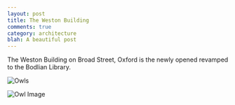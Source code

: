 ```yaml
---
layout: post
title: The Weston Building
comments: true
category: architecture
blah: A beautiful post
---
```


The Weston Building on Broad Street, Oxford is the newly opened revamped to the Bodlian Library.

![Owls](https://www.dropbox.com/s/tfpq2eoma4nsrmj/20141001-IMG_4884.jpg?raw=1)

![Owl Image](https://dl.dropboxusercontent.com/u/64397473/blogphotos/20141001-IMG_4884.jpg)